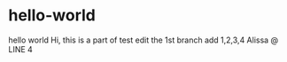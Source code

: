 # hello-world
hello world
Hi, this is a part of test edit the 1st branch
add 1,2,3,4 Alissa @ LINE 4
